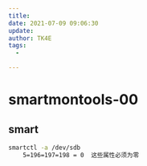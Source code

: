 ```yaml
---
title:
date: 2021-07-09 09:06:30
update:
author: TK4E
tags:
  -

---
```


# smartmontools-00

## smart

```sh
smartctl -a /dev/sdb
    5=196=197=198 = 0  这些属性必须为零

```
